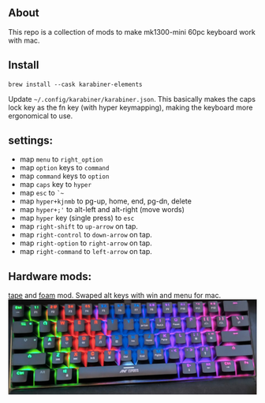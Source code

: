 ## About
This repo is a collection of mods to make mk1300-mini 60pc keyboard work with mac. 
## Install
```shell
brew install --cask karabiner-elements
```
Update `~/.config/karabiner/karabiner.json`. This basically makes the caps lock key as the fn key (with hyper keymapping), making the keyboard more ergonomical to use. 

## settings: 
* map `menu` to `right_option`
* map `option` keys to `command`
* map `command` keys to `option`
* map `caps` key to `hyper`
* map `esc` to `` `~ `` 
* map `hyper+kjnmb` to pg-up, home, end, pg-dn, delete
* map `hyper+;'` to alt-left and alt-right (move words)
* map `hyper` key (single press) to `esc`
* map `right-shift` to `up-arrow` on tap.
* map `right-control` to `down-arrow` on tap.
* map `right-option` to `right-arrow` on tap.
* map `right-command` to `left-arrow` on tap.

## Hardware mods:
[tape](https://www.reddit.com/r/MechanicalKeyboards/comments/okf3bi/tape_mod/) and [foam](https://www.reddit.com/r/mkindia/comments/wt26nu/can_i_use_this_packaging_foam_for_modding_my/) mod. Swaped alt keys with win and menu for mac. 
![Alt text](mk1300mini.jpg?raw=true "Title")
